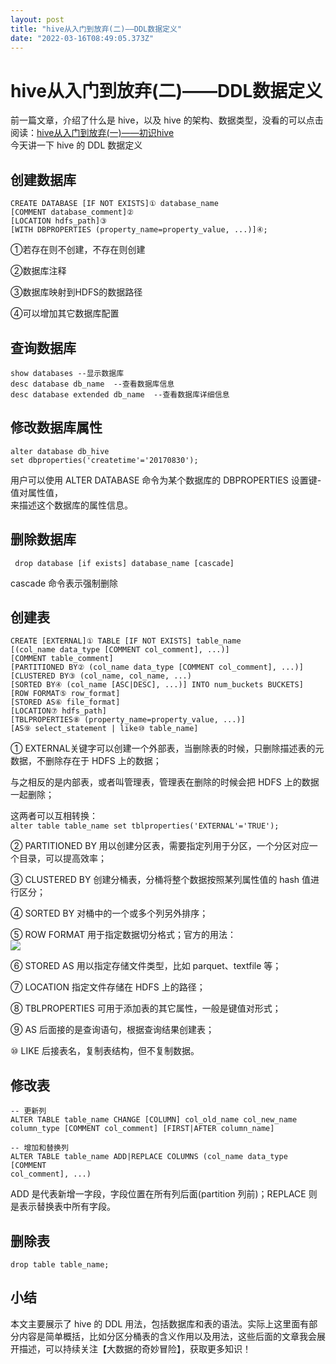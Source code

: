 ```yaml
---
layout: post
title: "hive从入门到放弃(二)——DDL数据定义"
date: "2022-03-16T08:49:05.373Z"
---
```

hive从入门到放弃(二)——DDL数据定义
======================

前一篇文章，介绍了什么是 hive，以及 hive 的架构、数据类型，没看的可以点击阅读：[hive从入门到放弃(一)——初识hive](https://www.cnblogs.com/lyuzt/p/15999110.html)  
今天讲一下 hive 的 DDL 数据定义

创建数据库
-----

    CREATE DATABASE [IF NOT EXISTS]① database_name
    [COMMENT database_comment]②
    [LOCATION hdfs_path]③
    [WITH DBPROPERTIES (property_name=property_value, ...)]④;
    

①若存在则不创建，不存在则创建

②数据库注释

③数据库映射到HDFS的数据路径

④可以增加其它数据库配置

查询数据库
-----

    show databases --显示数据库 
    desc database db_name  --查看数据库信息
    desc database extended db_name  --查看数据库详细信息
    

修改数据库属性
-------

    alter database db_hive 
    set dbproperties('createtime'='20170830');
    

用户可以使用 ALTER DATABASE 命令为某个数据库的 DBPROPERTIES 设置键-值对属性值，  
来描述这个数据库的属性信息。

删除数据库
-----

     drop database [if exists] database_name [cascade]
    

cascade 命令表示强制删除

创建表
---

    CREATE [EXTERNAL]① TABLE [IF NOT EXISTS] table_name
    [(col_name data_type [COMMENT col_comment], ...)]
    [COMMENT table_comment]
    [PARTITIONED BY② (col_name data_type [COMMENT col_comment], ...)]
    [CLUSTERED BY③ (col_name, col_name, ...)
    [SORTED BY④ (col_name [ASC|DESC], ...)] INTO num_buckets BUCKETS]
    [ROW FORMAT⑤ row_format]
    [STORED AS⑥ file_format]
    [LOCATION⑦ hdfs_path]
    [TBLPROPERTIES⑧ (property_name=property_value, ...)]
    [AS⑨ select_statement | like⑩ table_name]
    

① EXTERNAL关键字可以创建一个外部表，当删除表的时候，只删除描述表的元数据，不删除存在于 HDFS 上的数据；

与之相反的是内部表，或者叫管理表，管理表在删除的时候会把 HDFS 上的数据一起删除；

这两者可以互相转换：  
`alter table table_name set tblproperties('EXTERNAL'='TRUE');`

② PARTITIONED BY 用以创建分区表，需要指定列用于分区，一个分区对应一个目录，可以提高效率；

③ CLUSTERED BY 创建分桶表，分桶将整个数据按照某列属性值的 hash 值进行区分；

④ SORTED BY 对桶中的一个或多个列另外排序；

⑤ ROW FORMAT 用于指定数据切分格式；官方的用法：  
![](https://img2022.cnblogs.com/blog/1458123/202203/1458123-20220316154848322-695293402.png)

⑥ STORED AS 用以指定存储文件类型，比如 parquet、textfile 等；

⑦ LOCATION 指定文件存储在 HDFS 上的路径；

⑧ TBLPROPERTIES 可用于添加表的其它属性，一般是键值对形式；

⑨ AS 后面接的是查询语句，根据查询结果创建表；

⑩ LIKE 后接表名，复制表结构，但不复制数据。

修改表
---

    -- 更新列
    ALTER TABLE table_name CHANGE [COLUMN] col_old_name col_new_name 
    column_type [COMMENT col_comment] [FIRST|AFTER column_name]
    
    -- 增加和替换列
    ALTER TABLE table_name ADD|REPLACE COLUMNS (col_name data_type [COMMENT 
    col_comment], ...)
    

ADD 是代表新增一字段，字段位置在所有列后面(partition 列前)；REPLACE 则是表示替换表中所有字段。

删除表
---

    drop table table_name;
    

小结
--

本文主要展示了 hive 的 DDL 用法，包括数据库和表的语法。实际上这里面有部分内容是简单概括，比如分区分桶表的含义作用以及用法，这些后面的文章我会展开描述，可以持续关注【大数据的奇妙冒险】，获取更多知识！